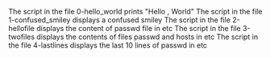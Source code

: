 The script in the file 0-hello_world prints "Hello , World"
The script in the file 1-confused_smiley displays a confused smiley
The script in the file 2-hellofile displays the content of passwd file in etc
The script in the file 3-twofiles displays the contents of files passwd and hosts in etc
The script in the file 4-lastlines displays the last 10 lines of passwd in etc
